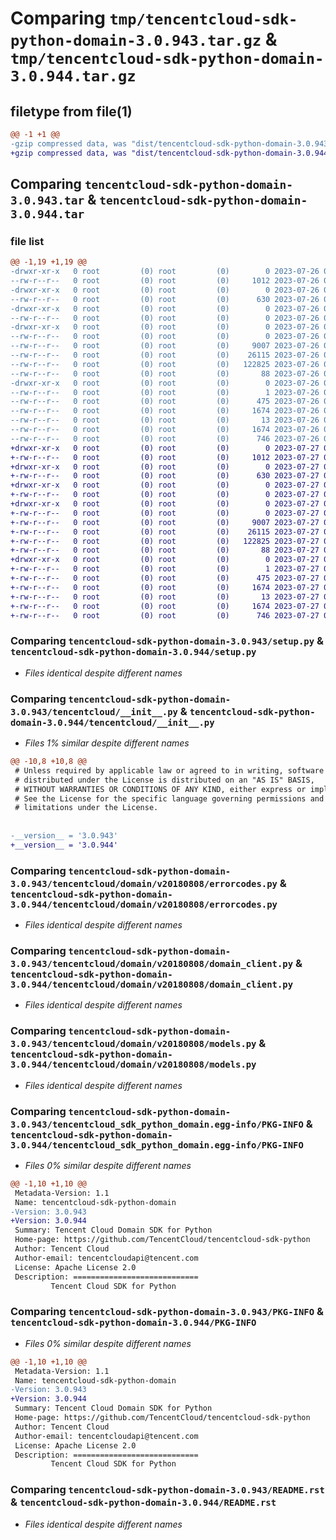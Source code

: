 # Comparing `tmp/tencentcloud-sdk-python-domain-3.0.943.tar.gz` & `tmp/tencentcloud-sdk-python-domain-3.0.944.tar.gz`

## filetype from file(1)

```diff
@@ -1 +1 @@
-gzip compressed data, was "dist/tencentcloud-sdk-python-domain-3.0.943.tar", last modified: Wed Jul 26 00:36:16 2023, max compression
+gzip compressed data, was "dist/tencentcloud-sdk-python-domain-3.0.944.tar", last modified: Thu Jul 27 02:14:32 2023, max compression
```

## Comparing `tencentcloud-sdk-python-domain-3.0.943.tar` & `tencentcloud-sdk-python-domain-3.0.944.tar`

### file list

```diff
@@ -1,19 +1,19 @@
-drwxr-xr-x   0 root         (0) root         (0)        0 2023-07-26 00:36:16.000000 tencentcloud-sdk-python-domain-3.0.943/
--rw-r--r--   0 root         (0) root         (0)     1012 2023-07-26 00:36:16.000000 tencentcloud-sdk-python-domain-3.0.943/setup.py
-drwxr-xr-x   0 root         (0) root         (0)        0 2023-07-26 00:36:16.000000 tencentcloud-sdk-python-domain-3.0.943/tencentcloud/
--rw-r--r--   0 root         (0) root         (0)      630 2023-07-26 00:36:16.000000 tencentcloud-sdk-python-domain-3.0.943/tencentcloud/__init__.py
-drwxr-xr-x   0 root         (0) root         (0)        0 2023-07-26 00:36:16.000000 tencentcloud-sdk-python-domain-3.0.943/tencentcloud/domain/
--rw-r--r--   0 root         (0) root         (0)        0 2023-07-26 00:36:16.000000 tencentcloud-sdk-python-domain-3.0.943/tencentcloud/domain/__init__.py
-drwxr-xr-x   0 root         (0) root         (0)        0 2023-07-26 00:36:16.000000 tencentcloud-sdk-python-domain-3.0.943/tencentcloud/domain/v20180808/
--rw-r--r--   0 root         (0) root         (0)        0 2023-07-26 00:36:16.000000 tencentcloud-sdk-python-domain-3.0.943/tencentcloud/domain/v20180808/__init__.py
--rw-r--r--   0 root         (0) root         (0)     9007 2023-07-26 00:36:16.000000 tencentcloud-sdk-python-domain-3.0.943/tencentcloud/domain/v20180808/errorcodes.py
--rw-r--r--   0 root         (0) root         (0)    26115 2023-07-26 00:36:16.000000 tencentcloud-sdk-python-domain-3.0.943/tencentcloud/domain/v20180808/domain_client.py
--rw-r--r--   0 root         (0) root         (0)   122825 2023-07-26 00:36:16.000000 tencentcloud-sdk-python-domain-3.0.943/tencentcloud/domain/v20180808/models.py
--rw-r--r--   0 root         (0) root         (0)       88 2023-07-26 00:36:16.000000 tencentcloud-sdk-python-domain-3.0.943/setup.cfg
-drwxr-xr-x   0 root         (0) root         (0)        0 2023-07-26 00:36:16.000000 tencentcloud-sdk-python-domain-3.0.943/tencentcloud_sdk_python_domain.egg-info/
--rw-r--r--   0 root         (0) root         (0)        1 2023-07-26 00:36:16.000000 tencentcloud-sdk-python-domain-3.0.943/tencentcloud_sdk_python_domain.egg-info/dependency_links.txt
--rw-r--r--   0 root         (0) root         (0)      475 2023-07-26 00:36:16.000000 tencentcloud-sdk-python-domain-3.0.943/tencentcloud_sdk_python_domain.egg-info/SOURCES.txt
--rw-r--r--   0 root         (0) root         (0)     1674 2023-07-26 00:36:16.000000 tencentcloud-sdk-python-domain-3.0.943/tencentcloud_sdk_python_domain.egg-info/PKG-INFO
--rw-r--r--   0 root         (0) root         (0)       13 2023-07-26 00:36:16.000000 tencentcloud-sdk-python-domain-3.0.943/tencentcloud_sdk_python_domain.egg-info/top_level.txt
--rw-r--r--   0 root         (0) root         (0)     1674 2023-07-26 00:36:16.000000 tencentcloud-sdk-python-domain-3.0.943/PKG-INFO
--rw-r--r--   0 root         (0) root         (0)      746 2023-07-26 00:36:16.000000 tencentcloud-sdk-python-domain-3.0.943/README.rst
+drwxr-xr-x   0 root         (0) root         (0)        0 2023-07-27 02:14:32.000000 tencentcloud-sdk-python-domain-3.0.944/
+-rw-r--r--   0 root         (0) root         (0)     1012 2023-07-27 02:14:32.000000 tencentcloud-sdk-python-domain-3.0.944/setup.py
+drwxr-xr-x   0 root         (0) root         (0)        0 2023-07-27 02:14:32.000000 tencentcloud-sdk-python-domain-3.0.944/tencentcloud/
+-rw-r--r--   0 root         (0) root         (0)      630 2023-07-27 02:14:32.000000 tencentcloud-sdk-python-domain-3.0.944/tencentcloud/__init__.py
+drwxr-xr-x   0 root         (0) root         (0)        0 2023-07-27 02:14:32.000000 tencentcloud-sdk-python-domain-3.0.944/tencentcloud/domain/
+-rw-r--r--   0 root         (0) root         (0)        0 2023-07-27 02:14:32.000000 tencentcloud-sdk-python-domain-3.0.944/tencentcloud/domain/__init__.py
+drwxr-xr-x   0 root         (0) root         (0)        0 2023-07-27 02:14:32.000000 tencentcloud-sdk-python-domain-3.0.944/tencentcloud/domain/v20180808/
+-rw-r--r--   0 root         (0) root         (0)        0 2023-07-27 02:14:32.000000 tencentcloud-sdk-python-domain-3.0.944/tencentcloud/domain/v20180808/__init__.py
+-rw-r--r--   0 root         (0) root         (0)     9007 2023-07-27 02:14:32.000000 tencentcloud-sdk-python-domain-3.0.944/tencentcloud/domain/v20180808/errorcodes.py
+-rw-r--r--   0 root         (0) root         (0)    26115 2023-07-27 02:14:32.000000 tencentcloud-sdk-python-domain-3.0.944/tencentcloud/domain/v20180808/domain_client.py
+-rw-r--r--   0 root         (0) root         (0)   122825 2023-07-27 02:14:32.000000 tencentcloud-sdk-python-domain-3.0.944/tencentcloud/domain/v20180808/models.py
+-rw-r--r--   0 root         (0) root         (0)       88 2023-07-27 02:14:32.000000 tencentcloud-sdk-python-domain-3.0.944/setup.cfg
+drwxr-xr-x   0 root         (0) root         (0)        0 2023-07-27 02:14:32.000000 tencentcloud-sdk-python-domain-3.0.944/tencentcloud_sdk_python_domain.egg-info/
+-rw-r--r--   0 root         (0) root         (0)        1 2023-07-27 02:14:32.000000 tencentcloud-sdk-python-domain-3.0.944/tencentcloud_sdk_python_domain.egg-info/dependency_links.txt
+-rw-r--r--   0 root         (0) root         (0)      475 2023-07-27 02:14:32.000000 tencentcloud-sdk-python-domain-3.0.944/tencentcloud_sdk_python_domain.egg-info/SOURCES.txt
+-rw-r--r--   0 root         (0) root         (0)     1674 2023-07-27 02:14:32.000000 tencentcloud-sdk-python-domain-3.0.944/tencentcloud_sdk_python_domain.egg-info/PKG-INFO
+-rw-r--r--   0 root         (0) root         (0)       13 2023-07-27 02:14:32.000000 tencentcloud-sdk-python-domain-3.0.944/tencentcloud_sdk_python_domain.egg-info/top_level.txt
+-rw-r--r--   0 root         (0) root         (0)     1674 2023-07-27 02:14:32.000000 tencentcloud-sdk-python-domain-3.0.944/PKG-INFO
+-rw-r--r--   0 root         (0) root         (0)      746 2023-07-27 02:14:32.000000 tencentcloud-sdk-python-domain-3.0.944/README.rst
```

### Comparing `tencentcloud-sdk-python-domain-3.0.943/setup.py` & `tencentcloud-sdk-python-domain-3.0.944/setup.py`

 * *Files identical despite different names*

### Comparing `tencentcloud-sdk-python-domain-3.0.943/tencentcloud/__init__.py` & `tencentcloud-sdk-python-domain-3.0.944/tencentcloud/__init__.py`

 * *Files 1% similar despite different names*

```diff
@@ -10,8 +10,8 @@
 # Unless required by applicable law or agreed to in writing, software
 # distributed under the License is distributed on an "AS IS" BASIS,
 # WITHOUT WARRANTIES OR CONDITIONS OF ANY KIND, either express or implied.
 # See the License for the specific language governing permissions and
 # limitations under the License.
 
 
-__version__ = '3.0.943'
+__version__ = '3.0.944'
```

### Comparing `tencentcloud-sdk-python-domain-3.0.943/tencentcloud/domain/v20180808/errorcodes.py` & `tencentcloud-sdk-python-domain-3.0.944/tencentcloud/domain/v20180808/errorcodes.py`

 * *Files identical despite different names*

### Comparing `tencentcloud-sdk-python-domain-3.0.943/tencentcloud/domain/v20180808/domain_client.py` & `tencentcloud-sdk-python-domain-3.0.944/tencentcloud/domain/v20180808/domain_client.py`

 * *Files identical despite different names*

### Comparing `tencentcloud-sdk-python-domain-3.0.943/tencentcloud/domain/v20180808/models.py` & `tencentcloud-sdk-python-domain-3.0.944/tencentcloud/domain/v20180808/models.py`

 * *Files identical despite different names*

### Comparing `tencentcloud-sdk-python-domain-3.0.943/tencentcloud_sdk_python_domain.egg-info/PKG-INFO` & `tencentcloud-sdk-python-domain-3.0.944/tencentcloud_sdk_python_domain.egg-info/PKG-INFO`

 * *Files 0% similar despite different names*

```diff
@@ -1,10 +1,10 @@
 Metadata-Version: 1.1
 Name: tencentcloud-sdk-python-domain
-Version: 3.0.943
+Version: 3.0.944
 Summary: Tencent Cloud Domain SDK for Python
 Home-page: https://github.com/TencentCloud/tencentcloud-sdk-python
 Author: Tencent Cloud
 Author-email: tencentcloudapi@tencent.com
 License: Apache License 2.0
 Description: ============================
         Tencent Cloud SDK for Python
```

### Comparing `tencentcloud-sdk-python-domain-3.0.943/PKG-INFO` & `tencentcloud-sdk-python-domain-3.0.944/PKG-INFO`

 * *Files 0% similar despite different names*

```diff
@@ -1,10 +1,10 @@
 Metadata-Version: 1.1
 Name: tencentcloud-sdk-python-domain
-Version: 3.0.943
+Version: 3.0.944
 Summary: Tencent Cloud Domain SDK for Python
 Home-page: https://github.com/TencentCloud/tencentcloud-sdk-python
 Author: Tencent Cloud
 Author-email: tencentcloudapi@tencent.com
 License: Apache License 2.0
 Description: ============================
         Tencent Cloud SDK for Python
```

### Comparing `tencentcloud-sdk-python-domain-3.0.943/README.rst` & `tencentcloud-sdk-python-domain-3.0.944/README.rst`

 * *Files identical despite different names*

